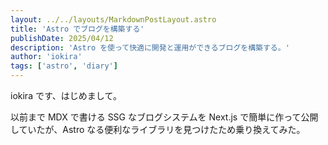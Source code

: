 ```yaml
---
layout: ../../layouts/MarkdownPostLayout.astro
title: 'Astro でブログを構築する'
publishDate: 2025/04/12
description: 'Astro を使って快適に開発と運用ができるブログを構築する。'
author: 'iokira'
tags: ['astro', 'diary']
---
```


iokira です、はじめまして。

以前まで MDX で書ける SSG なブログシステムを Next.js で簡単に作って公開していたが、Astro なる便利なライブラリを見つけたため乗り換えてみた。
